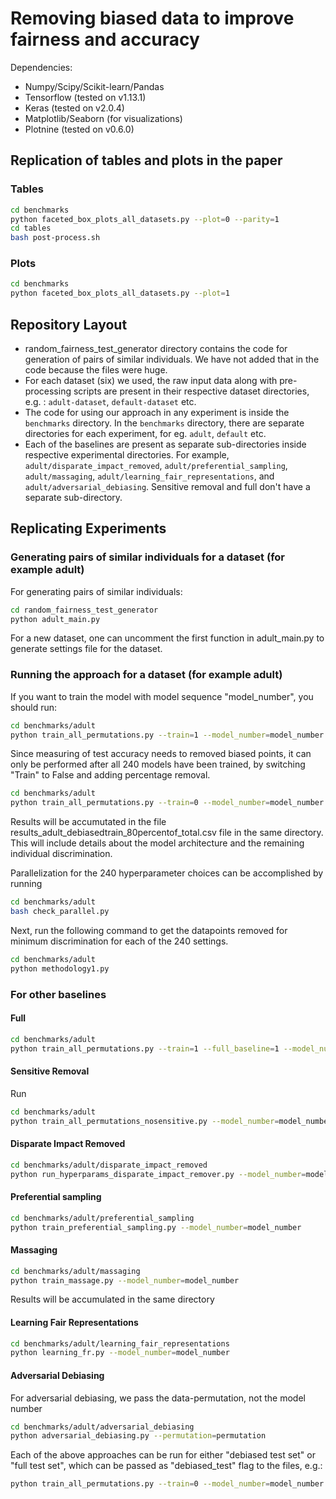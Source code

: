 # Removing biased data to improve fairness and accuracy

Dependencies:

- Numpy/Scipy/Scikit-learn/Pandas
- Tensorflow (tested on v1.13.1)
- Keras (tested on v2.0.4)
- Matplotlib/Seaborn (for visualizations)
- Plotnine (tested on v0.6.0)

## Replication of tables and plots in the paper

### Tables

```bash
cd benchmarks
python faceted_box_plots_all_datasets.py --plot=0 --parity=1
cd tables
bash post-process.sh
```

### Plots

```bash
cd benchmarks
python faceted_box_plots_all_datasets.py --plot=1
```

## Repository Layout

- random_fairness_test_generator directory contains the code for generation of pairs of similar individuals. We have not added that in the code because the files were huge.
- For each dataset (six) we used, the raw input data along with pre-processing scripts are present in their respective dataset directories, e.g. : `adult-dataset`, `default-dataset` etc.
- The code for using our approach in any experiment is inside the `benchmarks` directory. In the `benchmarks` directory, there are separate directories for each experiment, for eg. `adult`, `default` etc.
- Each of the baselines are present as separate sub-directories inside respective experimental directories. For example, `adult/disparate_impact_removed`, `adult/preferential_sampling`, `adult/massaging`, `adult/learning_fair_representations`, and `adult/adversarial_debiasing`. Sensitive removal and full don't have a separate sub-directory. 

## Replicating Experiments

### Generating pairs of similar individuals for a dataset (for example adult)

For generating pairs of similar individuals:

```bash
cd random_fairness_test_generator
python adult_main.py
```

For a new dataset, one can uncomment the first function in adult_main.py to generate settings file for the dataset.

### Running the approach for a dataset (for example adult)

If you want to train the model with model sequence "model_number", you should run:

```bash
cd benchmarks/adult
python train_all_permutations.py --train=1 --model_number=model_number
```

Since measuring of test accuracy needs to removed biased points, it can only be performed after all 240 models have been trained, by switching "Train" to False and adding percentage removal.

```bash
cd benchmarks/adult
python train_all_permutations.py --train=0 --model_number=model_number --percentage_removal=x
```

Results will be accumutated in the file results_adult_debiasedtrain_80percentof_total.csv file in the same directory. This will include details about the model architecture and the remaining individual discrimination. 

Parallelization for the 240 hyperparameter choices can be accomplished by running

```bash
cd benchmarks/adult
bash check_parallel.py
```

Next, run the following command to get the datapoints removed for minimum discrimination for each of the 240 settings.

```bash
cd benchmarks/adult
python methodology1.py
```

### For other baselines

#### Full

```bash
cd benchmarks/adult
python train_all_permutations.py --train=1 --full_baseline=1 --model_number=model_number
```

#### Sensitive Removal

Run

```bash
cd benchmarks/adult
python train_all_permutations_nosensitive.py --model_number=model_number
```

#### Disparate Impact Removed

```bash
cd benchmarks/adult/disparate_impact_removed
python run_hyperparams_disparate_impact_remover.py --model_number=model_number
```

#### Preferential sampling

```bash
cd benchmarks/adult/preferential_sampling
python train_preferential_sampling.py --model_number=model_number
```

#### Massaging

```bash
cd benchmarks/adult/massaging
python train_massage.py --model_number=model_number
```

Results will be accumulated in the same directory

#### Learning Fair Representations

```bash
cd benchmarks/adult/learning_fair_representations
python learning_fr.py --model_number=model_number
```

#### Adversarial Debiasing

For adversarial debiasing, we pass the data-permutation, not the model number

```bash
cd benchmarks/adult/adversarial_debiasing
python adversarial_debiasing.py --permutation=permutation
```

Each of the above approaches can be run for either "debiased test set" or "full test set", which can be passed as "debiased_test" flag to the files, e.g.:

```bash
python train_all_permutations.py --train=0 --model_number=model_number --percentage_removal=x --debiased_test=0
```
